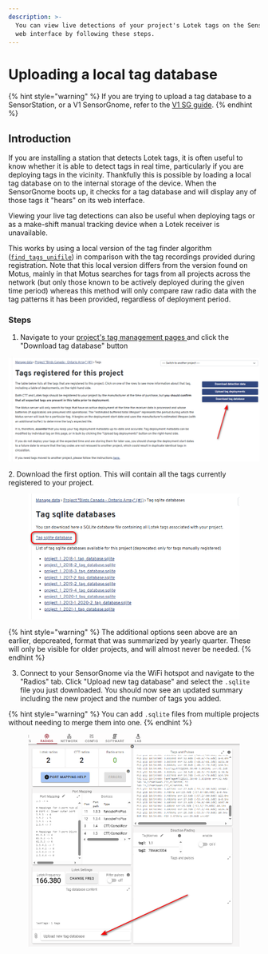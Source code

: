 ```yaml
---
description: >-
  You can view live detections of your project's Lotek tags on the SensorGnomes
  web interface by following these steps.
---
```


# Uploading a local tag database

{% hint style="warning" %}
If you are trying to upload a tag database to a SensorStation, or a V1 SensorGnome, refer to the [V1 SG guide](localtagdb.md).
{% endhint %}

## Introduction

If you are installing a station that detects Lotek tags, it is often useful to know whether it is able to detect tags in real time, particularly if you are deploying tags in the vicinity. Thankfully this is possible by loading a local tag database on to the internal storage of the device. When the SensorGnome boots up, it checks for a tag database and will display any of those tags it "hears" on its web interface.&#x20;

Viewing your live tag detections can also be useful when deploying tags or as a make-shift manual tracking device when a Lotek receiver is unavailable.

This works by using a local version of the tag finder algorithm ([`find_tags_unifile`](https://github.com/MotusWTS/find_tags)) in comparison with the tag recordings provided during registration. Note that this local version differs from the version found on Motus, mainly in that Motus searches for tags from all projects across the network (but only those known to be actively deployed during the given time period) whereas this method will only compare raw radio data with the tag patterns it has been provided, regardless of deployment period.

### Steps

1. Navigate to your [project's tag management pages ](http://motus.org/data/project/tags) and click the "Download tag database" button

![](../.gitbook/assets/2025-08-01_143706.png)

2\. Download the first option. This will contain all the tags currently registered to your project.

<figure><img src="../.gitbook/assets/2025-08-01_144708 (1).png" alt=""><figcaption></figcaption></figure>

{% hint style="warning" %}
The additional options seen above are an earlier, depcreated, format that was summarized by yearly quarter. These will only be visible for older projects, and will almost never be needed.
{% endhint %}

3. Connect to your SensorGnome via the WiFi hotspot and navigate to the "Radios" tab. Click "Upload new tag database" and select the `.sqlite` file you just downloaded. You should now see an updated summary including the new project and the number of tags you added.

{% hint style="warning" %}
You can add `.sqlite` files from multiple projects without needing to merge them into one.
{% endhint %}

<figure><img src="../.gitbook/assets/2025-08-01_145413.png" alt=""><figcaption></figcaption></figure>
